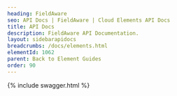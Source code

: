 ```yaml
---
heading: FieldAware
seo: API Docs | FieldAware | Cloud Elements API Docs
title: API Docs
description: FieldAware API Documentation.
layout: sidebarapidocs
breadcrumbs: /docs/elements.html
elementId: 1062
parent: Back to Element Guides
order: 90
---
```


{% include swagger.html %}
